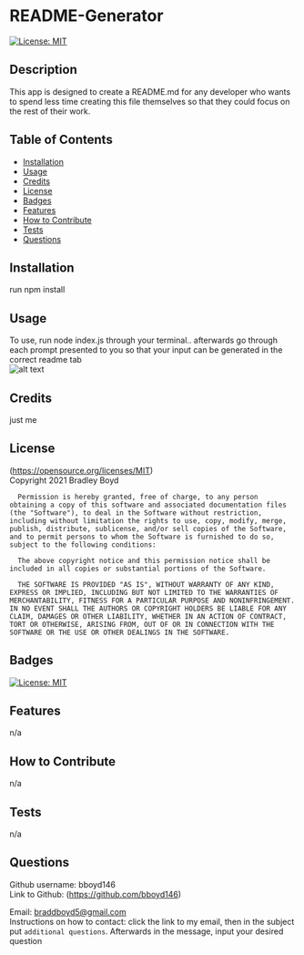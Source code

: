 # README-Generator  
[![License: MIT](https://img.shields.io/badge/License-MIT-yellow.svg)](https://opensource.org/licenses/MIT)

## Description
This app is designed to create a README.md for any developer who wants to spend less time creating this file themselves so that they could focus on the rest of their work.

## Table of Contents

- [Installation](#Installation)
- [Usage](#Usage)
- [Credits](#Credits)
- [License](#License)
- [Badges](#Badges)
- [Features](#Features)
- [How to Contribute](#How-to-Contribute)
- [Tests](#Tests)
- [Questions](#Questions)

## Installation 
run npm install

## Usage 
To use, run node index.js through your terminal.. afterwards go through each prompt presented to you so that your input can be generated in the correct readme tab  
![alt text](assets/images/)

## Credits 
just me

## License 
(https://opensource.org/licenses/MIT)  
   Copyright 2021 Bradley Boyd

      Permission is hereby granted, free of charge, to any person obtaining a copy of this software and associated documentation files (the "Software"), to deal in the Software without restriction, including without limitation the rights to use, copy, modify, merge, publish, distribute, sublicense, and/or sell copies of the Software, and to permit persons to whom the Software is furnished to do so, subject to the following conditions:
      
      The above copyright notice and this permission notice shall be included in all copies or substantial portions of the Software.
      
      THE SOFTWARE IS PROVIDED "AS IS", WITHOUT WARRANTY OF ANY KIND, EXPRESS OR IMPLIED, INCLUDING BUT NOT LIMITED TO THE WARRANTIES OF MERCHANTABILITY, FITNESS FOR A PARTICULAR PURPOSE AND NONINFRINGEMENT. IN NO EVENT SHALL THE AUTHORS OR COPYRIGHT HOLDERS BE LIABLE FOR ANY CLAIM, DAMAGES OR OTHER LIABILITY, WHETHER IN AN ACTION OF CONTRACT, TORT OR OTHERWISE, ARISING FROM, OUT OF OR IN CONNECTION WITH THE SOFTWARE OR THE USE OR OTHER DEALINGS IN THE SOFTWARE.

## Badges
[![License: MIT](https://img.shields.io/badge/License-MIT-yellow.svg)](https://opensource.org/licenses/MIT)

## Features
n/a

## How to Contribute
n/a

## Tests
n/a

## Questions
Github username: bboyd146  
Link to Github: (https://github.com/bboyd146)  

Email: braddboyd5@gmail.com  
Instructions on how to contact: click the link to my email, then in the subject put `additional questions`. Afterwards in the message, input your desired question  
